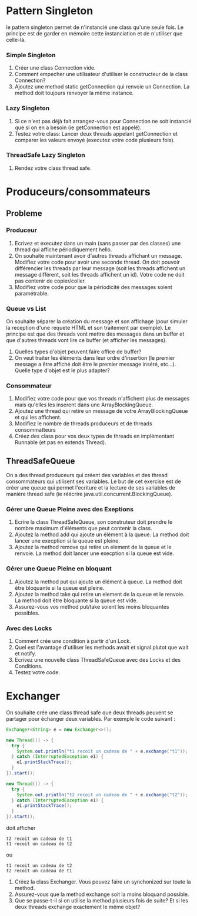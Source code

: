 # Pattern Singleton

le pattern singleton permet de n'instancié une class qu'une seule fois. 
Le principe est de garder en mémoire cette instanciation et de n'utiliser que celle-là.

### Simple Singleton 

1. Créer une class Connection vide.
2. Comment empecher une utilisateur d'utiliser le constructeur de la class Connection?
3. Ajoutez une method static getConnection qui renvoie un Connection. La method doit toujours renvoyer la même instance.

### Lazy Singleton

1. Si ce n'est pas déjà fait arrangez-vous pour Connection ne soit instancié que si on en a besoin (ie getConnection est appelé).
2. Testez votre class: Lancer deux threads appelant getConnection et comparer les valeurs envoyé (executez votre code plusieurs fois).

### ThreadSafe Lazy Singleton

1. Rendez votre class thread safe.

# Produceurs/consommateurs

## Probleme 

### Produceur
1. Ecrivez et executez dans un main (sans passer par des classes) une thread qui affiche périodiquement hello.
2. On souhaite maintenant avoir d'autres threads affichant un message. Modifiez votre code pour avoir une seconde thread. On doit pouvoir différencier les threads par leur message (soit les threads affichent un message différent, soit les threads affichent un id).
Votre code ne doit pas contenir de copier/coller.
3. Modifiez votre code pour que la périodicité des messages soient paramétrable.

### Queue vs List
On souhaite séparer la création du message et son affichage (pour simuler la reception d'une requete HTML et son traitement par exemple). Le principe est que des threads vont mettre des messages dans un buffer et que d'autres threads vont lire ce buffer (et afficher les messages).
1. Quelles types d'objet peuvent faire office de buffer? 
2. On veut traiter les éléments dans leur ordre d'insertion (le premier message a être affiché doit être le premier message inséré, etc...). Quelle type d'objet est le plus adapter?

### Consommateur
1. Modifiez votre code pour que vos threads n'affichent plus de messages mais qu'elles les inserent dans une ArrayBlockingQueue.
2. Ajoutez une thread qui retire un message de votre ArrayBlockingQueue et qui les affichent.
3. Modifiez le nombre de threads produceurs et de threads consommatteurs
4. Créez des class pour vos deux types de threads en implémentant Runnable (et pas en extends Thread).

## ThreadSafeQueue
On a des thread produceurs qui créent des variables et des thread consommateurs qui utilisent ses variables.
Le but de cet exercise est de créer une queue qui permet l'ecriture et la lecture de ses variables de manière thread safe
(ie réécrire java.util.concurrent.BlockingQueue).

### Gérer une Queue Pleine avec des Exeptions

1. Ecrire la class ThreadSafeQueue, son construteur doit prendre le nombre maximum d'éléments que peut contenir la class. 
2. Ajoutez la method add qui ajoute un élément à la queue. La method doit lancer une execption si la queue est pleine.
3. Ajoutez la method remove qui retire un element de la queue et le renvoie. La method doit lancer une execption si la queue est vide.

### Gérer une Queue Pleine en bloquant

1. Ajoutez la method put qui ajoute un élément à queue. La method doit être bloquante si la queue est pleine.
2. Ajoutez la method take qui retire un element de la queue et le renvoie. La method doit être bloquante si la queue est vide.
3. Assurez-vous vos method put/take soient les moins bloquantes possibles.

### Avec des Locks
1. Comment crée une condition à partir d'un Lock.
2. Quel est l'avantage d'utiliser les methods await et signal plutot que wait et notify.
3. Ecrivez une nouvelle class ThreadSafeQueue avec des Locks et des Conditions.
4. Testez votre code. 

# Exchanger
On souhaite crée une class thread safe que deux threads peuvent se partager pour échanger deux variables.
Par exemple le code suivant :
```java
Exchanger<String> e = new Exchanger<>();

new Thread(() -> {
  try {
    System.out.println("t1 recoit un cadeau de " + e.exchange("t1"));
  } catch (InterruptedException e1) {
    e1.printStackTrace();
  }
}).start();

new Thread(() -> {
  try {
    System.out.println("t2 recoit un cadeau de " + e.exchange("t2"));
  } catch (InterruptedException e1) {
    e1.printStackTrace();
  }  
}).start();
```
doit afficher 
```
t2 recoit un cadeau de t1
t1 recoit un cadeau de t2
```
ou
```
t1 recoit un cadeau de t2
t2 recoit un cadeau de t1
```


1. Créez la class Exchanger. Vous pouvez faire un synchonized sur toute la method.
2. Assurez-vous que la method exchange soit la moins bloquand possible. 
3. Que se passe-t-il si on utilise la method plusieurs fois de suite? Et si les deux threads exchange exactement le même objet?


